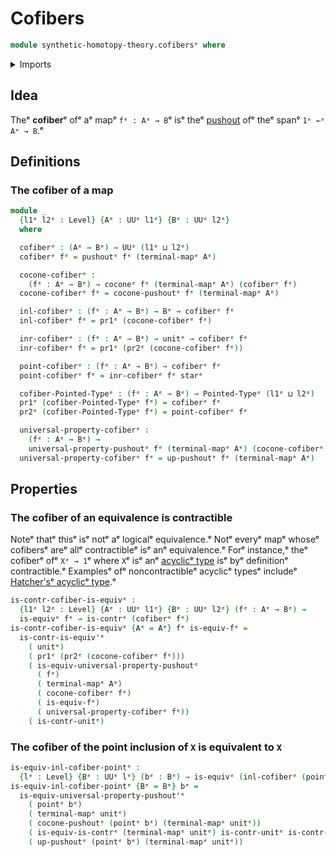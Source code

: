 # Cofibers

```agda
module synthetic-homotopy-theory.cofibersᵉ where
```

<details><summary>Imports</summary>

```agda
open import foundation.constant-mapsᵉ
open import foundation.contractible-typesᵉ
open import foundation.dependent-pair-typesᵉ
open import foundation.equivalencesᵉ
open import foundation.unit-typeᵉ
open import foundation.universe-levelsᵉ

open import structured-types.pointed-typesᵉ

open import synthetic-homotopy-theory.cocones-under-spansᵉ
open import synthetic-homotopy-theory.pushoutsᵉ
open import synthetic-homotopy-theory.universal-property-pushoutsᵉ
```

</details>

## Idea

Theᵉ **cofiber**ᵉ ofᵉ aᵉ mapᵉ `fᵉ : Aᵉ → B`ᵉ isᵉ theᵉ
[pushout](synthetic-homotopy-theory.pushouts.mdᵉ) ofᵉ theᵉ spanᵉ `1ᵉ ←ᵉ Aᵉ → B`.ᵉ

## Definitions

### The cofiber of a map

```agda
module _
  {l1ᵉ l2ᵉ : Level} {Aᵉ : UUᵉ l1ᵉ} {Bᵉ : UUᵉ l2ᵉ}
  where

  cofiberᵉ : (Aᵉ → Bᵉ) → UUᵉ (l1ᵉ ⊔ l2ᵉ)
  cofiberᵉ fᵉ = pushoutᵉ fᵉ (terminal-mapᵉ Aᵉ)

  cocone-cofiberᵉ :
    (fᵉ : Aᵉ → Bᵉ) → coconeᵉ fᵉ (terminal-mapᵉ Aᵉ) (cofiberᵉ fᵉ)
  cocone-cofiberᵉ fᵉ = cocone-pushoutᵉ fᵉ (terminal-mapᵉ Aᵉ)

  inl-cofiberᵉ : (fᵉ : Aᵉ → Bᵉ) → Bᵉ → cofiberᵉ fᵉ
  inl-cofiberᵉ fᵉ = pr1ᵉ (cocone-cofiberᵉ fᵉ)

  inr-cofiberᵉ : (fᵉ : Aᵉ → Bᵉ) → unitᵉ → cofiberᵉ fᵉ
  inr-cofiberᵉ fᵉ = pr1ᵉ (pr2ᵉ (cocone-cofiberᵉ fᵉ))

  point-cofiberᵉ : (fᵉ : Aᵉ → Bᵉ) → cofiberᵉ fᵉ
  point-cofiberᵉ fᵉ = inr-cofiberᵉ fᵉ starᵉ

  cofiber-Pointed-Typeᵉ : (fᵉ : Aᵉ → Bᵉ) → Pointed-Typeᵉ (l1ᵉ ⊔ l2ᵉ)
  pr1ᵉ (cofiber-Pointed-Typeᵉ fᵉ) = cofiberᵉ fᵉ
  pr2ᵉ (cofiber-Pointed-Typeᵉ fᵉ) = point-cofiberᵉ fᵉ

  universal-property-cofiberᵉ :
    (fᵉ : Aᵉ → Bᵉ) →
    universal-property-pushoutᵉ fᵉ (terminal-mapᵉ Aᵉ) (cocone-cofiberᵉ fᵉ)
  universal-property-cofiberᵉ fᵉ = up-pushoutᵉ fᵉ (terminal-mapᵉ Aᵉ)
```

## Properties

### The cofiber of an equivalence is contractible

Noteᵉ thatᵉ thisᵉ isᵉ notᵉ aᵉ logicalᵉ equivalence.ᵉ Notᵉ everyᵉ mapᵉ whoseᵉ cofibersᵉ areᵉ
allᵉ contractibleᵉ isᵉ anᵉ equivalence.ᵉ Forᵉ instance,ᵉ theᵉ cofiberᵉ ofᵉ `Xᵉ → 1`ᵉ where
`X`ᵉ isᵉ anᵉ [acyclicᵉ type](synthetic-homotopy-theory.acyclic-types.mdᵉ) isᵉ byᵉ
definitionᵉ contractible.ᵉ Examplesᵉ ofᵉ noncontractibleᵉ acyclicᵉ typesᵉ includeᵉ
[Hatcher'sᵉ acyclicᵉ type](synthetic-homotopy-theory.hatchers-acyclic-type.md).ᵉ

```agda
is-contr-cofiber-is-equivᵉ :
  {l1ᵉ l2ᵉ : Level} {Aᵉ : UUᵉ l1ᵉ} {Bᵉ : UUᵉ l2ᵉ} (fᵉ : Aᵉ → Bᵉ) →
  is-equivᵉ fᵉ → is-contrᵉ (cofiberᵉ fᵉ)
is-contr-cofiber-is-equivᵉ {Aᵉ = Aᵉ} fᵉ is-equiv-fᵉ =
  is-contr-is-equiv'ᵉ
    ( unitᵉ)
    ( pr1ᵉ (pr2ᵉ (cocone-cofiberᵉ fᵉ)))
    ( is-equiv-universal-property-pushoutᵉ
      ( fᵉ)
      ( terminal-mapᵉ Aᵉ)
      ( cocone-cofiberᵉ fᵉ)
      ( is-equiv-fᵉ)
      ( universal-property-cofiberᵉ fᵉ))
    ( is-contr-unitᵉ)
```

### The cofiber of the point inclusion of `X` is equivalent to `X`

```agda
is-equiv-inl-cofiber-pointᵉ :
  {lᵉ : Level} {Bᵉ : UUᵉ lᵉ} (bᵉ : Bᵉ) → is-equivᵉ (inl-cofiberᵉ (pointᵉ bᵉ))
is-equiv-inl-cofiber-pointᵉ {Bᵉ = Bᵉ} bᵉ =
  is-equiv-universal-property-pushout'ᵉ
    ( pointᵉ bᵉ)
    ( terminal-mapᵉ unitᵉ)
    ( cocone-pushoutᵉ (pointᵉ bᵉ) (terminal-mapᵉ unitᵉ))
    ( is-equiv-is-contrᵉ (terminal-mapᵉ unitᵉ) is-contr-unitᵉ is-contr-unitᵉ)
    ( up-pushoutᵉ (pointᵉ bᵉ) (terminal-mapᵉ unitᵉ))
```